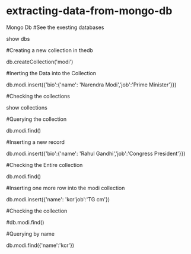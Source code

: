 # extracting-data-from-mongo-db
Mongo Db
#See the exesting databases

show dbs

#Creating a new collection in thedb

db.createCollection('modi')

#Inerting the Data into the Collection

db.modi.insert({'bio':{'name': 'Narendra Modi','job':'Prime Minister'}})

#Checking the collections

show collections

#Querying the collection

db.modi.find()

#Inserting a new record

db.modi.insert({'bio':{'name': 'Rahul Gandhi','job':'Congress President'}})

#Checking the Entire collection


db.modi.find()

#Inserting one more row into the modi collection

db.modi.insert({'name': 'kcr'job':'TG cm'})

#Checking the collection

#db.modi.find()

#Querying by name

db.modi.find({'name':'kcr'})

